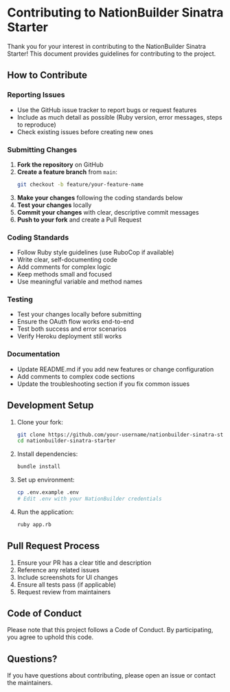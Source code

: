 # Contributing to NationBuilder Sinatra Starter

Thank you for your interest in contributing to the NationBuilder Sinatra Starter! This document provides guidelines for contributing to the project.

## How to Contribute

### Reporting Issues

- Use the GitHub issue tracker to report bugs or request features
- Include as much detail as possible (Ruby version, error messages, steps to reproduce)
- Check existing issues before creating new ones

### Submitting Changes

1. **Fork the repository** on GitHub
2. **Create a feature branch** from `main`:
   ```bash
   git checkout -b feature/your-feature-name
   ```
3. **Make your changes** following the coding standards below
4. **Test your changes** locally
5. **Commit your changes** with clear, descriptive commit messages
6. **Push to your fork** and create a Pull Request

### Coding Standards

- Follow Ruby style guidelines (use RuboCop if available)
- Write clear, self-documenting code
- Add comments for complex logic
- Keep methods small and focused
- Use meaningful variable and method names

### Testing

- Test your changes locally before submitting
- Ensure the OAuth flow works end-to-end
- Test both success and error scenarios
- Verify Heroku deployment still works

### Documentation

- Update README.md if you add new features or change configuration
- Add comments to complex code sections
- Update the troubleshooting section if you fix common issues

## Development Setup

1. Clone your fork:
   ```bash
   git clone https://github.com/your-username/nationbuilder-sinatra-starter.git
   cd nationbuilder-sinatra-starter
   ```

2. Install dependencies:
   ```bash
   bundle install
   ```

3. Set up environment:
   ```bash
   cp .env.example .env
   # Edit .env with your NationBuilder credentials
   ```

4. Run the application:
   ```bash
   ruby app.rb
   ```

## Pull Request Process

1. Ensure your PR has a clear title and description
2. Reference any related issues
3. Include screenshots for UI changes
4. Ensure all tests pass (if applicable)
5. Request review from maintainers

## Code of Conduct

Please note that this project follows a Code of Conduct. By participating, you agree to uphold this code.

## Questions?

If you have questions about contributing, please open an issue or contact the maintainers.